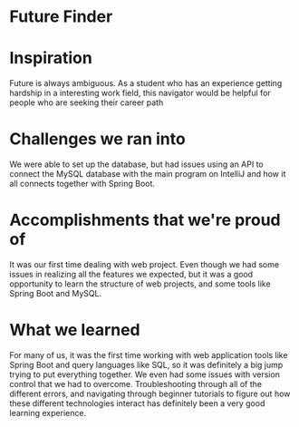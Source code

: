 # Future Finder

# Inspiration
Future is always ambiguous. As a student who has an experience getting hardship in a interesting work field, this navigator would be helpful for people who are seeking their career path

# Challenges we ran into
We were able to set up the database, but had issues using an API to connect the MySQL database with the main program on IntelliJ and how it all connects together with Spring Boot.

# Accomplishments that we're proud of
It was our first time dealing with web project. Even though we had some issues in realizing all the features we expected, but it was a good opportunity to learn the structure of web projects, and some tools like Spring Boot and MySQL.

# What we learned
For many of us, it was the first time working with web application tools like Spring Boot and query languages like SQL, so it was definitely a big jump trying to put everything together. We even had some issues with version control that we had to overcome. Troubleshooting through all of the different errors, and navigating through beginner tutorials to figure out how these different technologies interact has definitely been a very good learning experience.
